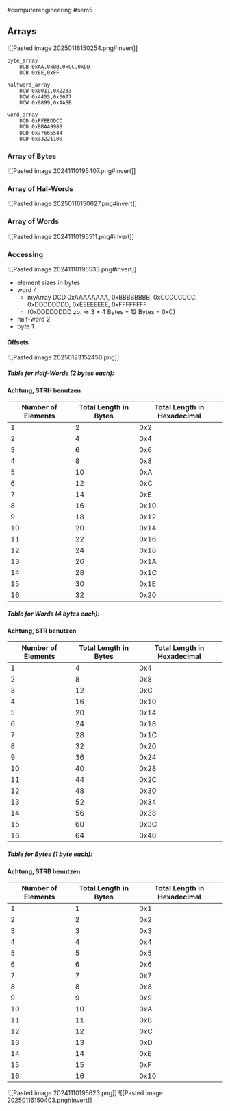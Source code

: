 #computerengineering #sem5 
## Arrays
![[Pasted image 20250116150254.png#invert]]

```assembly
byte_array
	DCB 0xAA,0xBB,0xCC,0xDD
	DCB 0xEE,0xFF

halfword_array
	DCW 0x0011,0x2233
	DCW 0x4455,0x6677
	DCW 0x8899,0xAABB

word_array
	DCD 0xFFEEDDCC
	DCD 0xBBAA9988
	DCD 0x77665544
	DCD 0x33221100
```

### Array of Bytes
![[Pasted image 20241110195407.png#invert]]
### Array of Hal-Words
![[Pasted image 20250116150627.png#invert]]
### Array of Words
![[Pasted image 20241110195511.png#invert]]
### Accessing
![[Pasted image 20241110195533.png#invert]]
- element sizes in bytes
-  word 4
	- myArray DCD 0xAAAAAAAA, 0xBBBBBBBB, 0xCCCCCCCC, 0xDDDDDDDD, 0xEEEEEEEE, 0xFFFFFFFF
	- (0xDDDDDDDD zb. => 3 * 4 Bytes = 12 Bytes = 0xC)
- half-word 2
- byte 1
#### Offsets
![[Pasted image 20250123152450.png]]
##### Table for Half-Words (2 bytes each):
**Achtung, STRH benutzen**

| Number of Elements | Total Length in Bytes | Total Length in Hexadecimal |
| ------------------ | --------------------- | --------------------------- |
| 1                  | 2                     | 0x2                         |
| 2                  | 4                     | 0x4                         |
| 3                  | 6                     | 0x6                         |
| 4                  | 8                     | 0x8                         |
| 5                  | 10                    | 0xA                         |
| 6                  | 12                    | 0xC                         |
| 7                  | 14                    | 0xE                         |
| 8                  | 16                    | 0x10                        |
| 9                  | 18                    | 0x12                        |
| 10                 | 20                    | 0x14                        |
| 11                 | 22                    | 0x16                        |
| 12                 | 24                    | 0x18                        |
| 13                 | 26                    | 0x1A                        |
| 14                 | 28                    | 0x1C                        |
| 15                 | 30                    | 0x1E                        |
| 16                 | 32                    | 0x20                        |
##### Table for Words (4 bytes each):
**Achtung, STR benutzen**

|Number of Elements|Total Length in Bytes|Total Length in Hexadecimal|
|---|---|---|
|1|4|0x4|
|2|8|0x8|
|3|12|0xC|
|4|16|0x10|
|5|20|0x14|
|6|24|0x18|
|7|28|0x1C|
|8|32|0x20|
|9|36|0x24|
|10|40|0x28|
|11|44|0x2C|
|12|48|0x30|
|13|52|0x34|
|14|56|0x38|
|15|60|0x3C|
|16|64|0x40|
##### Table for Bytes (1 byte each):
**Achtung, STRB benutzen**

|Number of Elements|Total Length in Bytes|Total Length in Hexadecimal|
|---|---|---|
|1|1|0x1|
|2|2|0x2|
|3|3|0x3|
|4|4|0x4|
|5|5|0x5|
|6|6|0x6|
|7|7|0x7|
|8|8|0x8|
|9|9|0x9|
|10|10|0xA|
|11|11|0xB|
|12|12|0xC|
|13|13|0xD|
|14|14|0xE|
|15|15|0xF|
|16|16|0x10|
![[Pasted image 20241110195623.png]]
![[Pasted image 20250116150403.png#invert]]